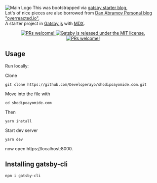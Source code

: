 ![Main Logo](https://res.cloudinary.com/developerayo/image/upload/v1551645703/Shodipo_Ayomide_White_and_Black.png)
This was bootstrapped via [gatsby starter blog](https://github.com/gatsbyjs/gatsby-starter-blog),</br>
Lot's of nice pieces are also borrowed from [Dan Abramov Personal blog "overreacted.io"](https://github.com/gaearon/overreacted.io),</br>
A starter project in [Gatsby.js](https://www.gatsbyjs.org/) with [MDX](https://github.com/mdx-js/mdx).
<p align="center">
   <a href="">
    <img src="https://img.shields.io/badge/Build-Passing-brightgreen.svg" alt="PRs welcome!" />
  </a>   
  <a href="https://github.com/Developerayo/shodipoayomide.com/blob/master/LICENSE-website">
    <img src="https://img.shields.io/badge/license-MIT-blue.svg" alt="Gatsby is released under the MIT license." />
  </a>                              
  <a href="">
    <img src="https://img.shields.io/badge/PRs-welcome-brightgreen.svg" alt="PRs welcome!" />
  </a>                                                                                                            

## Usage

Run locally:

Clone
```
git clone https://github.com/Developerayo/shodipoayomide.com.git
```

Move into the file with
```
cd shodipoayomide.com
```

Then
```
yarn install
```
Start dev server

```
yarn dev
```
now open https://localhost:8000.

## Installing gatsby-cli

```
npm i gatsby-cli
```

